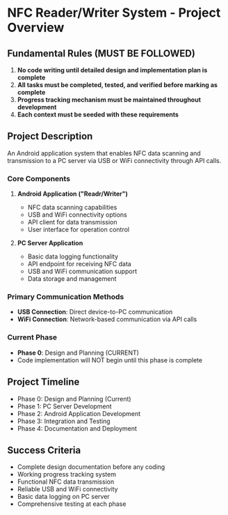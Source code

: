 # NFC Reader/Writer System - Project Overview

## Fundamental Rules (MUST BE FOLLOWED)
1. **No code writing until detailed design and implementation plan is complete**
2. **All tasks must be completed, tested, and verified before marking as complete**
3. **Progress tracking mechanism must be maintained throughout development**
4. **Each context must be seeded with these requirements**

## Project Description
An Android application system that enables NFC data scanning and transmission to a PC server via USB or WiFi connectivity through API calls.

### Core Components
1. **Android Application ("Readr/Writer")**
   - NFC data scanning capabilities
   - USB and WiFi connectivity options
   - API client for data transmission
   - User interface for operation control

2. **PC Server Application**
   - Basic data logging functionality
   - API endpoint for receiving NFC data
   - USB and WiFi communication support
   - Data storage and management

### Primary Communication Methods
- **USB Connection**: Direct device-to-PC communication
- **WiFi Connection**: Network-based communication via API calls

### Current Phase
- **Phase 0**: Design and Planning (CURRENT)
- Code implementation will NOT begin until this phase is complete

## Project Timeline
- Phase 0: Design and Planning (Current)
- Phase 1: PC Server Development
- Phase 2: Android Application Development
- Phase 3: Integration and Testing
- Phase 4: Documentation and Deployment

## Success Criteria
- Complete design documentation before any coding
- Working progress tracking system
- Functional NFC data transmission
- Reliable USB and WiFi connectivity
- Basic data logging on PC server
- Comprehensive testing at each phase
